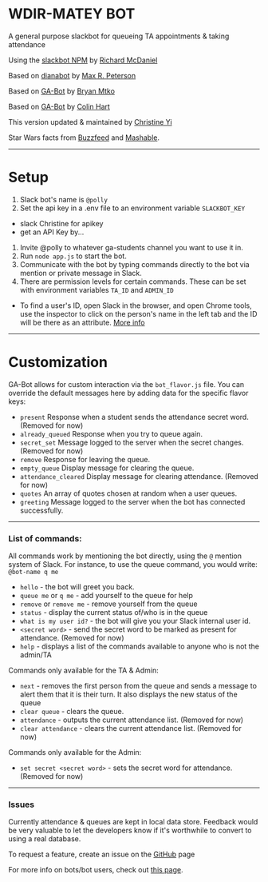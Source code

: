 # WDIR-MATEY BOT
A general purpose slackbot for queueing TA appointments & taking attendance

Using the [slackbot NPM](https://github.com/rmcdaniel/node-slackbot)
by [Richard McDaniel](https://github.com/rmcdaniel)

Based on [dianabot](https://github.com/maxrpeterson/dianabot) by [Max R. Peterson](https://github.com/maxrpeterson)

Based on [GA-Bot](https://github.com/bryanmytko/ga-bot) by [Bryan Mtko](https://github.com/bryanmytko)

Based on [GA-Bot](https://github.com/colintherobot/ga-bot) by [Colin Hart](https://github.com/colintherobot)

This version updated & maintained by [Christine Yi](https://github.com/hizegi)

Star Wars facts from [Buzzfeed](https://www.buzzfeed.com/awesomer/facts-you-probably-didnt-know-about-the-star-wars-movies?utm_term=.pgnXBG0MA#.mvMYGMzyX) and [Mashable](http://mashable.com/2014/04/17/star-wars-facts/).

-----
# Setup

1. Slack bot's name is `@polly`
1. Set the api key in a .env file to an environment variable `SLACKBOT_KEY`
  - slack Christine for apikey
  - get an API Key by... 
1. Invite @polly to whatever ga-students channel you want to use it in.
1. Run `node app.js` to start the bot.
1. Communicate with the bot by typing commands directly to the bot via mention or private message in Slack.
1. There are permission levels for certain commands. These can be set with environment variables `TA_ID` and `ADMIN_ID`
  - To find a user's ID, open Slack in the browser, and open Chrome tools, use the inspector to click on the person's name in the left tab and the ID will be there as an attribute. [More info](http://stackoverflow.com/questions/40940327/what-is-the-simplest-way-to-find-a-slack-team-id-and-a-channel-id)


-------
# Customization

GA-Bot allows for custom interaction via the `bot_flavor.js` file. You can override the default messages here by adding data for the specific flavor keys:

- `present` Response when a student sends the attendance secret word. (Removed for now)
- `already_queued` Response when you try to queue again.
- `secret_set` Message logged to the server when the secret changes. (Removed for now)
- `remove` Response for leaving the queue.
- `empty_queue` Display message for clearing the queue.
- `attendance_cleared` Display message for clearing attendance. (Removed for now)
- `quotes` An array of quotes chosen at random when a user queues.
- `greeting` Message logged to the server when the bot has connected successfully.

-------

### List of commands:
All commands work by mentioning the bot directly, using the `@` mention system of Slack. For instance, to use the queue command, you would write: `@bot-name q me`
- `hello` - the bot will greet you back.
- `queue me` or `q me` - add yourself to the queue for help
- `remove` or `remove me` - remove yourself from the queue
- `status` - display the current status of/who is in the queue
- `what is my user id?` - the bot will give you your Slack internal user id.
- `<secret word>` - send the secret word to be marked as present for attendance. (Removed for now)
- `help` - displays a list of the commands available to anyone who is not the admin/TA

Commands only available for the TA & Admin:
- `next` - removes the first person from the queue and sends a message to alert them that it is their turn. It also displays the new status of the queue
- `clear queue` - clears the queue.
- `attendance` - outputs the current attendance list. (Removed for now)
- `clear attendance` - clears the current attendance list. (Removed for now)

Commands only available for the Admin:
- `set secret <secret word>` - sets the secret word for attendance. (Removed for now)

-------

### Issues

Currently attendance & queues are kept in local data store. Feedback would be very valuable to let the developers know if it's worthwhile to convert to using a real database.

To request a feature, create an issue on the [GitHub](https://github.com/bryanmytko/ga-bot)  page

For more info on bots/bot users, check out [this page](https://api.slack.com/bot-users).
